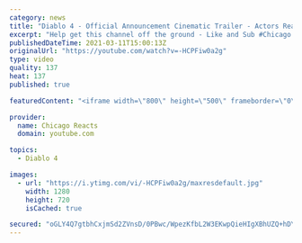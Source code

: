 ```yaml
---
category: news
title: "Diablo 4 - Official Announcement Cinematic Trailer - Actors React"
excerpt: "Help get this channel off the ground - Like and Sub #Chicago #Blind #React."
publishedDateTime: 2021-03-11T15:00:13Z
originalUrl: "https://youtube.com/watch?v=-HCPFiw0a2g"
type: video
quality: 137
heat: 137
published: true

featuredContent: "<iframe width=\"800\" height=\"500\" frameborder=\"0\" src=\"https://www.youtube.com/embed/-HCPFiw0a2g\" allow=\"accelerometer; autoplay; encrypted-media; gyroscope; picture-in-picture\" allowfullscreen></iframe>"

provider:
  name: Chicago Reacts
  domain: youtube.com

topics:
  - Diablo 4

images:
  - url: "https://i.ytimg.com/vi/-HCPFiw0a2g/maxresdefault.jpg"
    width: 1280
    height: 720
    isCached: true

secured: "oGLY4Q7gtbhCxjmSd2ZVnsD/0PBwc/WpezKfbL2W3EKwpQieHIgXBhUZQ+hDYVnuOIYoiy/7lyETV943ErJ/9eCPA582g/lW3U5Bvu8foEKTqOTrPYGmGmNtaY/rqHivN0slMbIWYNcXAD763iCEHuY7R+agNt/KafzoZdoPqH4iV/jUGiOn4ognfweZOMFFwQnOky+wDRNRq7GGjbLxfsBY+iZmqVx3QdC3z42S2z++S1RHwAO/PV5agXHjcnqgjPmKSvcDYryR6z/+pbe4WzYHTGx5j8wzRlywUG51jnPS/RjHOsdgtYuGtGOvNWwHcqXz+XyvENKUSi7YjlENc6OW4Zp2Z/mkUG4zybk7wwSIFUbnGUTNvd7ERABb4yBFxFLGWJ8+V6bpjZ42kgwuKM+lvaXNXDhwJ/tXDN7awWOaUFozMWlbx0wAnKPeqI0F;qlJkmOyPXK23vpSw2Fc+4A=="
---
```


